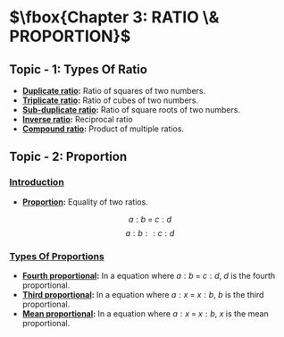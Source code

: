 # $\fbox{Chapter 3: RATIO \& PROPORTION}$





## **Topic - 1: Types Of Ratio**

- **<u>Duplicate ratio</u>:** Ratio of squares of two numbers.
- **<u>Triplicate ratio</u>:** Ratio of cubes of two numbers.
- **<u>Sub-duplicate ratio</u>:** Ratio of square roots of two numbers.
- **<u>Inverse ratio</u>:** Reciprocal ratio
- **<u>Compound ratio</u>:** Product of multiple ratios.



## **Topic - 2: Proportion**

### <u>Introduction</u>

- **<u>Proportion</u>:** Equality of two ratios.

$$ a:b\;=\;c:d $$
$$ a:b::c:d $$


### <u>Types Of Proportions</u>

- **<u>Fourth proportional</u>:** In a equation where $a:b\;=\;c:d$, $d$ is the fourth proportional.
- **<u>Third proportional</u>:** In a equation where $a:x\;=\;x:b$, $b$ is the third proportional.
- **<u>Mean proportional</u>:** In a equation where $a:x\;=\;x:b$, $x$ is the mean proportional.
